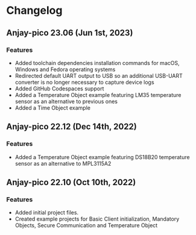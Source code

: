 # Changelog

## Anjay-pico 23.06 (Jun 1st, 2023)

### Features
 - Added toolchain dependencies installation commands for macOS, Windows and Fedora operating systems
 - Redirected default UART output to USB so an additional USB-UART converter is no longer necessary to capture device logs
 - Added GitHub Codespaces support
 - Added a Temperature Object example featuring LM35 temperature sensor as an alternative to previous ones
 - Added a Time Object example

## Anjay-pico 22.12 (Dec 14th, 2022)

### Features
 - Added a Temperature Object example featuring DS18B20 temperature sensor as an alternative to MPL3115A2

## Anjay-pico 22.10 (Oct 10th, 2022)

### Features
 - Added initial project files.
 - Created example projects for Basic Client initialization, Mandatory Objects, Secure Communication and Temperature Object
